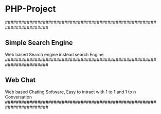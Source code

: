 # PHP-Project
########################################################################

Simple Search Engine
------------------------------------------------------------------------
Web based Search engine instead search Engine
########################################################################

Web Chat
------------------------------------------------------------------------
Web based Chating Software, Easy to intract with
1 to 1 and 1 to n Conversation
########################################################################

